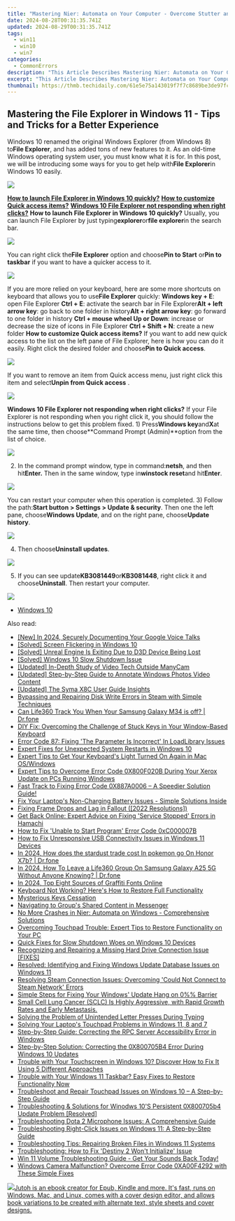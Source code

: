 ```yaml
---
title: "Mastering Nier: Automata on Your Computer - Overcome Stutter and Lag Problems Today"
date: 2024-08-28T00:31:35.741Z
updated: 2024-08-29T00:31:35.741Z
tags:
  - win11
  - win10
  - win7
categories:
  - CommonErrors
description: "This Article Describes Mastering Nier: Automata on Your Computer - Overcome Stutter and Lag Problems Today"
excerpt: "This Article Describes Mastering Nier: Automata on Your Computer - Overcome Stutter and Lag Problems Today"
thumbnail: https://thmb.techidaily.com/61e5e75a143019f7f7c8689be3de97fce55d395ac791171ba491fd10d2883ba4.jpeg
---
```


## Mastering the File Explorer in Windows 11 - Tips and Tricks for a Better Experience

Windows 10 renamed the original Windows Explorer (from Windows 8) to**File Explorer**, and has added tons of new features to it. As an old-time Windows operating system user, you must know what it is for. In this post, we will be introducing some ways for you to get help with**File Explorer**in Windows 10 easily.

![](https://images.drivereasy.com/wp-content/uploads/2016/12/file-explorer-in-window-s10.jpg)

[**How to launch File Explorer in Windows 10 quickly?**](https://tools.techidaily.com/drivereasy/download/) [**How to customize Quick access items?**](https://tools.techidaily.com/drivereasy/download/) [**Windows 10 File Explorer not responding when right clicks?**](https://tools.techidaily.com/drivereasy/download/)   **How to launch File Explorer in Windows 10 quickly?** Usually, you can launch File Explorer by just typing**explorer**or**file explorer**in the search bar.

![](https://images.drivereasy.com/wp-content/uploads/2016/12/img_584913472d50a-600x522.jpg)

 You can right click the**File Explorer** option and choose**Pin to Start** or**Pin to taskbar** if you want to have a quicker access to it.

![](https://images.drivereasy.com/wp-content/uploads/2016/12/img_584913edbf2bf.jpg)

 If you are more relied on your keyboard, here are some more shortcuts on keyboard that allows you to use**File Explorer** quickly: **Windows key + E**: open File Explorer **Ctrl + E**: activate the search bar in File Explorer**Alt + left arrow key**: go back to one folder in history**Alt + right arrow key**: go forward to one folder in history **Ctrl + mouse wheel Up or Down**: increase or decrease the size of icons in File Explorer **Ctrl + Shift + N**: create a new folder   **How to customize Quick access items?** If you want to add new quick access to the list on the left pane of File Explorer, here is how you can do it easily. Right click the desired folder and choose**Pin to Quick access**.

![](https://images.drivereasy.com/wp-content/uploads/2016/12/pin-to-quick-access.jpg)

 If you want to remove an item from Quick access menu, just right click this item and select**Unpin from Quick access** .

![](https://images.drivereasy.com/wp-content/uploads/2016/12/unpin-from-quick-access.jpg)

 **Windows 10 File Explorer not responding when right clicks?** If your File Explorer is not responding when you right click it, you should follow the instructions below to get this problem fixed. 1) Press**Windows key**and**X**at the same time, then choose**Command Prompt (Admin)**option from the list of choice.

![](https://images.drivereasy.com/wp-content/uploads/2016/12/img_58491b710eb2d.png)

2) In the command prompt window, type in command:**netsh**, and then hit**Enter.** Then in the same window, type in**winstock reset**and hit**Enter**.

![](https://images.drivereasy.com/wp-content/uploads/2016/12/img_58491c14e6750.jpg)

You can restart your computer when this operation is completed. 3) Follow the path:**Start button > Settings > Update & security**. Then one the left pane, choose**Windows Update**, and on the right pane, choose**Update history**.

![](https://images.drivereasy.com/wp-content/uploads/2016/12/img_58491d95611c0-600x476.jpg)

4) Then choose**Uninstall updates**.

![](https://images.drivereasy.com/wp-content/uploads/2016/12/img_58491d7901b10-600x462.jpg)

5) If you can see update**KB3081449**or**KB3081448**, right click it and choose**Uninstall**. Then restart your computer.

![](https://images.drivereasy.com/wp-content/uploads/2016/12/img_58491df2251f5-600x330.jpg)

* [Windows 10](https://tools.techidaily.com/drivereasy/download/)

<ins class="adsbygoogle"
     style="display:block"
     data-ad-format="autorelaxed"
     data-ad-client="ca-pub-7571918770474297"
     data-ad-slot="1223367746"></ins>



<ins class="adsbygoogle"
     style="display:block"
     data-ad-client="ca-pub-7571918770474297"
     data-ad-slot="8358498916"
     data-ad-format="auto"
     data-full-width-responsive="true"></ins>

<span class="atpl-alsoreadstyle">Also read:</span>
<div><ul>
<li><a href="https://desktop-recording.techidaily.com/new-in-2024-securely-documenting-your-google-voice-talks/"><u>[New] In 2024, Securely Documenting Your Google Voice Talks</u></a></li>
<li><a href="https://win-howtos.techidaily.com/solved-screen-flickering-in-windows-10/"><u>[Solved] Screen Flickering in Windows 10</u></a></li>
<li><a href="https://win-howtos.techidaily.com/solved-unreal-engine-is-exiting-due-to-d3d-device-being-lost/"><u>[Solved] Unreal Engine Is Exiting Due to D3D Device Being Lost</u></a></li>
<li><a href="https://win-howtos.techidaily.com/solved-windows-10-slow-shutdown-issue/"><u>[Solved] Windows 10 Slow Shutdown Issue</u></a></li>
<li><a href="https://screen-video-capture.techidaily.com/updated-in-depth-study-of-video-tech-outside-manycam/"><u>[Updated] In-Depth Study of Video Tech Outside ManyCam</u></a></li>
<li><a href="https://extra-approaches.techidaily.com/updated-step-by-step-guide-to-annotate-windows-photos-video-content/"><u>[Updated] Step-by-Step Guide to Annotate Windows Photos Video Content</u></a></li>
<li><a href="https://some-approaches.techidaily.com/updated-the-syma-x8c-user-guide-insights/"><u>[Updated] The Syma X8C User Guide Insights</u></a></li>
<li><a href="https://win-howtos.techidaily.com/bypassing-and-repairing-disk-write-errors-in-steam-with-simple-techniques/"><u>Bypassing and Repairing Disk Write Errors in Steam with Simple Techniques</u></a></li>
<li><a href="https://fake-location.techidaily.com/can-life360-track-you-when-your-samsung-galaxy-m34-is-off-drfone-by-drfone-virtual-android/"><u>Can Life360 Track You When Your Samsung Galaxy M34 is off? | Dr.fone</u></a></li>
<li><a href="https://win-howtos.techidaily.com/diy-fix-overcoming-the-challenge-of-stuck-keys-in-your-window-based-keyboard/"><u>DIY Fix: Overcoming the Challenge of Stuck Keys in Your Window-Based Keyboard</u></a></li>
<li><a href="https://win-howtos.techidaily.com/error-code-87-fixing-the-parameter-is-incorrect-in-loadlibrary-issues/"><u>Error Code 87: Fixing 'The Parameter Is Incorrect' In LoadLibrary Issues</u></a></li>
<li><a href="https://win-howtos.techidaily.com/expert-fixes-for-unexpected-system-restarts-in-windows-10/"><u>Expert Fixes for Unexpected System Restarts in Windows 10</u></a></li>
<li><a href="https://win-howtos.techidaily.com/expert-tips-to-get-your-keyboards-light-turned-on-again-in-mac-oswindows/"><u>Expert Tips to Get Your Keyboard's Light Turned On Again in Mac OS/Windows</u></a></li>
<li><a href="https://win-howtos.techidaily.com/expert-tips-to-overcome-error-code-0x800f020b-during-your-xerox-update-on-pcs-running-windows/"><u>Expert Tips to Overcome Error Code 0X800F020B During Your Xerox Update on PCs Running Windows</u></a></li>
<li><a href="https://win-howtos.techidaily.com/1723206059037-fast-track-to-fixing-error-code-0x887a0006-a-speedier-solution-guide/"><u>Fast Track to Fixing Error Code 0X887A0006 – A Speedier Solution Guide!</u></a></li>
<li><a href="https://win-howtos.techidaily.com/fix-your-laptops-non-charging-battery-issues-simple-solutions-inside/"><u>Fix Your Laptop's Non-Charging Battery Issues - Simple Solutions Inside</u></a></li>
<li><a href="https://win-howtos.techidaily.com/fixing-frame-drops-and-lag-in-fallout-2022-resolutions/"><u>Fixing Frame Drops and Lag in Fallout ([2022 Resolutions])</u></a></li>
<li><a href="https://win-howtos.techidaily.com/get-back-online-expert-advice-on-fixing-service-stopped-errors-in-hamachi/"><u>Get Back Online: Expert Advice on Fixing 'Service Stopped' Errors in Hamachi</u></a></li>
<li><a href="https://win-howtos.techidaily.com/how-to-fix-unable-to-start-program-error-code-0xc000007b/"><u>How to Fix 'Unable to Start Program' Error Code 0xC000007B</u></a></li>
<li><a href="https://win-howtos.techidaily.com/how-to-fix-unresponsive-usb-connectivity-issues-in-windows-11-devices/"><u>How to Fix Unresponsive USB Connectivity Issues in Windows 11 Devices</u></a></li>
<li><a href="https://pokemon-go-android.techidaily.com/in-2024-how-does-the-stardust-trade-cost-in-pokemon-go-on-honor-x7b-drfone-by-drfone-virtual-android/"><u>In 2024, How does the stardust trade cost In pokemon go On Honor X7b? | Dr.fone</u></a></li>
<li><a href="https://location-social.techidaily.com/in-2024-how-to-leave-a-life360-group-on-samsung-galaxy-a25-5g-without-anyone-knowing-drfone-by-drfone-virtual-android/"><u>In 2024, How To Leave a Life360 Group On Samsung Galaxy A25 5G Without Anyone Knowing? | Dr.fone</u></a></li>
<li><a href="https://some-guidance.techidaily.com/in-2024-top-eight-sources-of-graffiti-fonts-online/"><u>In 2024, Top Eight Sources of Graffiti Fonts Online</u></a></li>
<li><a href="https://win-howtos.techidaily.com/keyboard-not-working-heres-how-to-restore-full-functionality/"><u>Keyboard Not Working? Here's How to Restore Full Functionality</u></a></li>
<li><a href="https://win-howtos.techidaily.com/mysterious-keys-cessation/"><u>Mysterious Keys Cessation</u></a></li>
<li><a href="https://facebook-video-recording.techidaily.com/navigating-to-groups-shared-content-in-messenger/"><u>Navigating to Group's Shared Content in Messenger</u></a></li>
<li><a href="https://win-howtos.techidaily.com/no-more-crashes-in-nier-automata-on-windows-comprehensive-solutions/"><u>No More Crashes in Nier: Automata on Windows - Comprehensive Solutions</u></a></li>
<li><a href="https://win-howtos.techidaily.com/overcoming-touchpad-trouble-expert-tips-to-restore-functionality-on-your-pc/"><u>Overcoming Touchpad Trouble: Expert Tips to Restore Functionality on Your PC</u></a></li>
<li><a href="https://win-howtos.techidaily.com/quick-fixes-for-slow-shutdown-woes-on-windows-10-devices/"><u>Quick Fixes for Slow Shutdown Woes on Windows 10 Devices</u></a></li>
<li><a href="https://win-howtos.techidaily.com/recognizing-and-repairing-a-missing-hard-drive-connection-issue-fixes/"><u>Recognizing and Repairing a Missing Hard Drive Connection Issue [FIXES]</u></a></li>
<li><a href="https://win-howtos.techidaily.com/resolved-identifying-and-fixing-windows-update-database-issues-on-windows-11/"><u>Resolved: Identifying and Fixing Windows Update Database Issues on Windows 11</u></a></li>
<li><a href="https://win-howtos.techidaily.com/resolving-steam-connection-issues-overcoming-could-not-connect-to-steam-network-errors/"><u>Resolving Steam Connection Issues: Overcoming 'Could Not Connect to Steam Network' Errors</u></a></li>
<li><a href="https://win-howtos.techidaily.com/simple-steps-for-fixing-your-windows-update-hang-on-0-barrier/"><u>Simple Steps for Fixing Your Windows' Update Hang on 0%% Barrier</u></a></li>
<li><a href="https://win-howtos.techidaily.com/small-cell-lung-cancer-sclc-is-highly-aggressive-with-rapid-growth-rates-and-early-metastasis/"><u>Small Cell Lung Cancer (SCLC) Is Highly Aggressive, with Rapid Growth Rates and Early Metastasis.</u></a></li>
<li><a href="https://win-howtos.techidaily.com/solving-the-problem-of-unintended-letter-presses-during-typing/"><u>Solving the Problem of Unintended Letter Presses During Typing</u></a></li>
<li><a href="https://win-howtos.techidaily.com/solving-your-laptops-touchpad-problems-in-windows-11-8-and-7/"><u>Solving Your Laptop's Touchpad Problems in Windows 11, 8 and 7</u></a></li>
<li><a href="https://win-howtos.techidaily.com/step-by-step-guide-correcting-the-rpc-server-accessibility-error-in-windows/"><u>Step-by-Step Guide: Correcting the RPC Server Accessibility Error in Windows</u></a></li>
<li><a href="https://win-howtos.techidaily.com/step-by-step-solution-correcting-the-0x800705b4-error-during-windows-10-updates/"><u>Step-by-Step Solution: Correcting the 0X800705B4 Error During Windows 10 Updates</u></a></li>
<li><a href="https://win-howtos.techidaily.com/trouble-with-your-touchscreen-in-windows-10-discover-how-to-fix-it-using-5-different-approaches/"><u>Trouble with Your Touchscreen in Windows 10? Discover How to Fix It Using 5 Different Approaches</u></a></li>
<li><a href="https://win-howtos.techidaily.com/1723202609749-trouble-with-your-windows-11-taskbar-easy-fixes-to-restore-functionality-now/"><u>Trouble with Your Windows 11 Taskbar? Easy Fixes to Restore Functionality Now</u></a></li>
<li><a href="https://win-howtos.techidaily.com/troubleshoot-and-repair-touchpad-issues-on-windows-10-a-step-by-step-guide/"><u>Troubleshoot and Repair Touchpad Issues on Windows 10 – A Step-by-Step Guide</u></a></li>
<li><a href="https://win-howtos.techidaily.com/troubleshooting-and-solutions-for-winodws-10s-persistent-0x800705b4-update-problem-resolved/"><u>Troubleshooting & Solutions for Winodws 10'S Persistent 0X800705b4 Update Problem [Resolved]</u></a></li>
<li><a href="https://win-dash.techidaily.com/troubleshooting-dota-2-microphone-issues-a-comprehensive-guide/"><u>Troubleshooting Dota 2 Microphone Issues: A Comprehensive Guide</u></a></li>
<li><a href="https://win-howtos.techidaily.com/troubleshooting-right-click-issues-on-windows-11-a-step-by-step-guide/"><u>Troubleshooting Right-Click Issues on Windows 11: A Step-by-Step Guide</u></a></li>
<li><a href="https://win-howtos.techidaily.com/troubleshooting-tips-repairing-broken-files-in-windows-11-systems/"><u>Troubleshooting Tips: Repairing Broken Files in Windows 11 Systems</u></a></li>
<li><a href="https://win-howtos.techidaily.com/troubleshooting-how-to-fix-destiny-2-wont-initialize-issue/"><u>Troubleshooting: How to Fix 'Destiny 2 Won't Initialize' Issue</u></a></li>
<li><a href="https://win-howtos.techidaily.com/win-11-volume-troubleshooting-guide-get-your-sounds-back-today/"><u>Win 11 Volume Troubleshooting Guide - Get Your Sounds Back Today!</u></a></li>
<li><a href="https://win-howtos.techidaily.com/windows-camera-malfunction-overcome-error-code-0xa00f4292-with-these-simple-fixes/"><u>Windows Camera Malfunction? Overcome Error Code 0XA00F4292 with These Simple Fixes</u></a></li>
</ul></div>

<!-- affiliate ads begin -->
<a href="https://secure.2checkout.com/order/checkout.php?PRODS=4694919&QTY=1&AFFILIATE=108875&CART=1"><img src="https://secure.avangate.com/images/merchant/bccefcc1b1eee9eca3ae4f5c1a281482/products/jutoh-logo-1200x1600.jpg" border="0">Jutoh is an ebook creator for Epub, Kindle and more. It's fast, runs on Windows, Mac, and Linux, comes with a cover design editor, and allows book variations to be created with alternate text, style sheets and cover designs. </a>
<!-- affiliate ads end -->